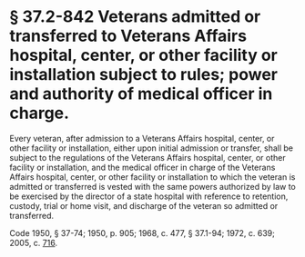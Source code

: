 # § 37.2-842 Veterans admitted or transferred to Veterans Affairs hospital, center, or other facility or installation subject to rules; power and authority of medical officer in charge.

<p>Every veteran, after admission to a Veterans Affairs hospital, center, or other facility or installation, either upon initial admission or transfer, shall be subject to the regulations of the Veterans Affairs hospital, center, or other facility or installation, and the medical officer in charge of the Veterans Affairs hospital, center, or other facility or installation to which the veteran is admitted or transferred is vested with the same powers authorized by law to be exercised by the director of a state hospital with reference to retention, custody, trial or home visit, and discharge of the veteran so admitted or transferred.</p><p>Code 1950, § 37-74; 1950, p. 905; 1968, c. 477, § 37.1-94; 1972, c. 639; 2005, c. <a href='http://lis.virginia.gov/cgi-bin/legp604.exe?051+ful+CHAP0716'>716</a>.</p>